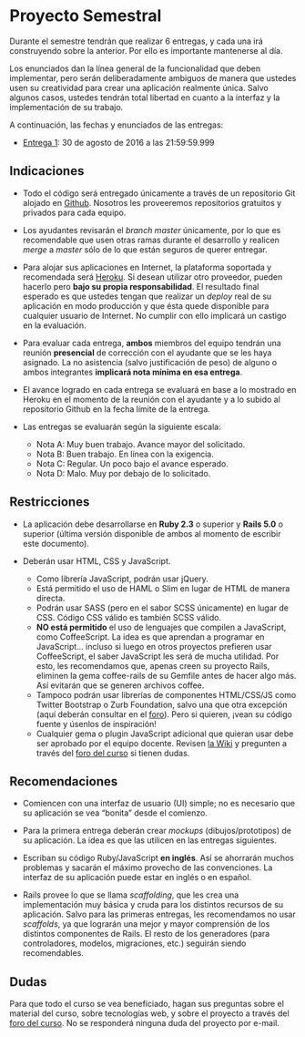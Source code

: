 # Proyecto Semestral

Durante el semestre tendrán que realizar 6 entregas, y cada una irá construyendo sobre la anterior. Por ello es importante mantenerse al día.

Los enunciados dan la línea general de la funcionalidad que deben implementar, pero serán deliberadamente ambiguos de manera que ustedes usen su creatividad para crear una aplicación realmente única. Salvo algunos casos, ustedes tendrán total libertad en cuanto a la interfaz y la implementación de su trabajo.

A continuación, las fechas y enunciados de las entregas:

* [Entrega 1](entregas/Entrega1.md): 30 de agosto de 2016 a las 21:59:59.999

## Indicaciones

* Todo el código será entregado únicamente a través de un repositorio Git alojado en [Github](https://github.com). Nosotros les proveeremos repositorios gratuitos y privados para cada equipo.

* Los ayudantes revisarán el *branch master* únicamente, por lo que es recomendable que usen otras ramas durante el desarrollo y realicen *merge* a *master* sólo de lo que están seguros de querer entregar.

* Para alojar sus aplicaciones en Internet, la plataforma soportada y recomendada será [Heroku](https://www.heroku.com/). Si desean utilizar otro proveedor, pueden hacerlo pero **bajo su propia responsabilidad**. El resultado final esperado es que ustedes tengan que realizar un *deploy* real de su aplicación en modo producción y que ésta quede disponible para cualquier usuario de Internet. No cumplir con ello implicará un castigo en la evaluación.

* Para evaluar cada entrega, **ambos** miembros del equipo tendrán una reunión **presencial** de corrección con el ayudante que se les haya asignado. La no asistencia (salvo justificación de peso) de alguno o ambos integrantes **implicará nota mínima en esa entrega**.

* El avance logrado en cada entrega se evaluará en base a lo mostrado en Heroku en el momento de la reunión con el ayudante y a lo subido al repositorio Github en la fecha límite de la entrega.

* Las entregas se evaluarán según la siguiente escala:
	* Nota A: Muy buen trabajo. Avance mayor del solicitado.
	* Nota B: Buen trabajo. En línea con la exigencia.
	* Nota C: Regular. Un poco bajo el avance esperado.
	* Nota D: Malo. Muy por debajo de lo solicitado.

## Restricciones

* La aplicación debe desarrollarse en **Ruby 2.3** o superior y **Rails 5.0** o superior (última versión disponible de ambos al momento de escribir este documento).

* Deberán usar HTML, CSS y JavaScript.
	* Como librería JavaScript, podrán usar jQuery.
	* Está permitido el uso de HAML o Slim en lugar de HTML de manera directa.
	* Podrán usar SASS (pero en el sabor SCSS únicamente) en lugar de CSS. Código CSS válido es también SCSS válido.
	* **NO está permitido** el uso de lenguajes que compilen a JavaScript, como CoffeeScript. La idea es que aprendan a programar en JavaScript… incluso si luego en otros proyectos prefieren usar CoffeeScript, el saber JavaScript les será de mucha utilidad. Por esto, les recomendamos que, apenas creen su proyecto Rails, eliminen la gema coffee-rails de su Gemfile antes de hacer algo más. Así evitarán que se generen archivos coffee.
	* Tampoco podrán usar librerías de componentes HTML/CSS/JS como Twitter Bootstrap o Zurb Foundation, salvo una que otra excepción (aquí deberán consultar en el [foro](https://github.com/UC-IIC2513-2016-2/syllabus#foro)). Pero si quieren, ¡vean su código fuente y úsenlos de inspiración!
	* Cualquier gema o plugin JavaScript adicional que quieran usar debe ser aprobado por el equipo docente. Revisen [la Wiki](https://github.com/UC-IIC2513-2016-2/syllabus/wiki/Gemas) y pregunten a través del [foro del curso](https://github.com/UC-IIC2513-2016-2/syllabus#foro) si tienen dudas.

## Recomendaciones

* Comiencen con una interfaz de usuario (UI) simple; no es necesario que su aplicación se vea “bonita” desde el comienzo.

* Para la primera entrega deberán crear *mockups* (dibujos/prototipos) de su aplicación. La idea es que las utilicen en las entregas siguientes.

* Escriban su código Ruby/JavaScript **en inglés**. Así se ahorrarán muchos problemas y sacarán el máximo provecho de las convenciones. La interfaz de su aplicación puede estar en inglés o en español.

* Rails provee lo que se llama *scaffolding*, que les crea una implementación muy básica y cruda para los distintos recursos de su aplicación. Salvo para las primeras entregas, les recomendamos no usar *scaffolds*, ya que lograrán una mejor y mayor comprensión de los distintos componentes de Rails. El resto de los generadores (para controladores, modelos, migraciones, etc.) seguirán siendo recomendables.

## Dudas
Para que todo el curso se vea beneficiado, hagan sus preguntas sobre el material del curso, sobre tecnologías web, y sobre el proyecto a través del [foro del curso](https://github.com/UC-IIC2513-2016-2/syllabus#foro).  No se responderá ninguna duda del proyecto por e-mail.
